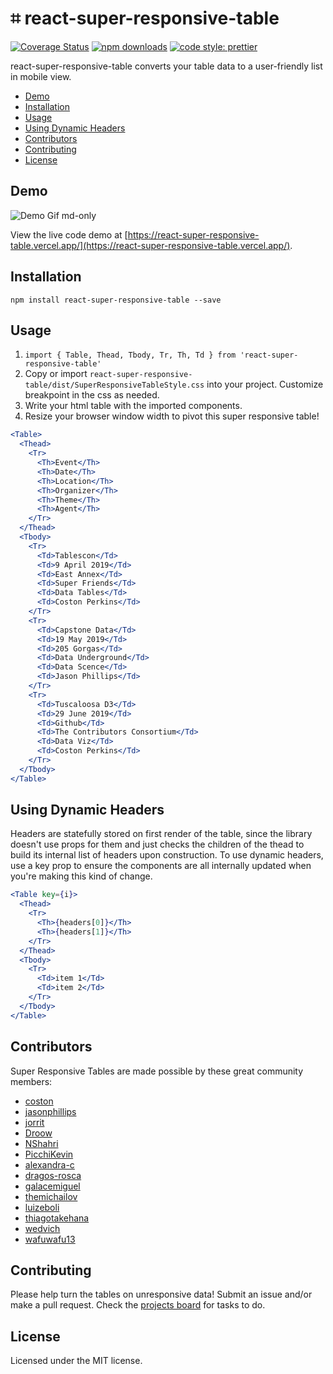 # ⌗ react-super-responsive-table

[![Coverage Status](https://coveralls.io/repos/github/coston/react-super-responsive-table/badge.svg?branch=master)](https://coveralls.io/github/coston/react-super-responsive-table?branch=master)
[![npm downloads](https://img.shields.io/npm/dm/react-super-responsive-table.svg)](https://www.npmjs.com/package/react-super-responsive-table)
[![code style: prettier](https://img.shields.io/badge/code_style-prettier-ff69b4.svg)](https://prettier.io)

react-super-responsive-table converts your table data to a user-friendly list in mobile view.

- [Demo](#demo)
- [Installation](#installation)
- [Usage](#usage)
- [Using Dynamic Headers](#using-dynamic-headers)
- [Contributors](#Contributors)
- [Contributing](#contributing)
- [License](#license)

## Demo

![Demo Gif md-only](https://user-images.githubusercontent.com/7424180/55982530-baab9900-5c5e-11e9-97c0-0336c5889504.gif)

View the live code demo at [https://react-super-responsive-table.vercel.app/](https://react-super-responsive-table.vercel.app/).

## Installation

```
npm install react-super-responsive-table --save
```

## Usage

1. `import { Table, Thead, Tbody, Tr, Th, Td } from 'react-super-responsive-table'`
2. Copy or import `react-super-responsive-table/dist/SuperResponsiveTableStyle.css` into your project. Customize breakpoint in the css as needed.
3. Write your html table with the imported components.
4. Resize your browser window width to pivot this super responsive table!

```jsx
<Table>
  <Thead>
    <Tr>
      <Th>Event</Th>
      <Th>Date</Th>
      <Th>Location</Th>
      <Th>Organizer</Th>
      <Th>Theme</Th>
      <Th>Agent</Th>
    </Tr>
  </Thead>
  <Tbody>
    <Tr>
      <Td>Tablescon</Td>
      <Td>9 April 2019</Td>
      <Td>East Annex</Td>
      <Td>Super Friends</Td>
      <Td>Data Tables</Td>
      <Td>Coston Perkins</Td>
    </Tr>
    <Tr>
      <Td>Capstone Data</Td>
      <Td>19 May 2019</Td>
      <Td>205 Gorgas</Td>
      <Td>Data Underground</Td>
      <Td>Data Scence</Td>
      <Td>Jason Phillips</Td>
    </Tr>
    <Tr>
      <Td>Tuscaloosa D3</Td>
      <Td>29 June 2019</Td>
      <Td>Github</Td>
      <Td>The Contributors Consortium</Td>
      <Td>Data Viz</Td>
      <Td>Coston Perkins</Td>
    </Tr>
  </Tbody>
</Table>
```

## Using Dynamic Headers

Headers are statefully stored on first render of the table, since the library doesn't use props for them and just checks the children of the thead to build its internal list of headers upon construction. To use dynamic headers, use a key prop to ensure the components are all internally updated when you're making this kind of change.

```jsx
<Table key={i}>
  <Thead>
    <Tr>
      <Th>{headers[0]}</Th>
      <Th>{headers[1]}</Th>
    </Tr>
  </Thead>
  <Tbody>
    <Tr>
      <Td>item 1</Td>
      <Td>item 2</Td>
    </Tr>
  </Tbody>
</Table>
```

## Contributors

Super Responsive Tables are made possible by these great community members:

- [coston](https://github.com/coston)
- [jasonphillips](https://github.com/jasonphillips)
- [jorrit](https://github.com/jorrit)
- [Droow](https://github.com/droow)
- [NShahri](https://github.com/NShahri)
- [PicchiKevin](https://github.com/PicchiKevin)
- [alexandra-c](https://github.com/alexandra-c)
- [dragos-rosca](https://github.com/dragos-rosca)
- [galacemiguel](https://github.com/galacemiguel)
- [themichailov](https://github.com/themichailov)
- [luizeboli](https://github.com/luizeboli)
- [thiagotakehana](https://github.com/thiagotakehana)
- [wedvich](https://github.com/wedvich)
- [wafuwafu13](https://github.com/wafuwafu13)

## Contributing

Please help turn the tables on unresponsive data! Submit an issue and/or make a pull request. Check the [projects board](https://github.com/coston/react-super-responsive-table/projects) for tasks to do.

## License

Licensed under the MIT license.
